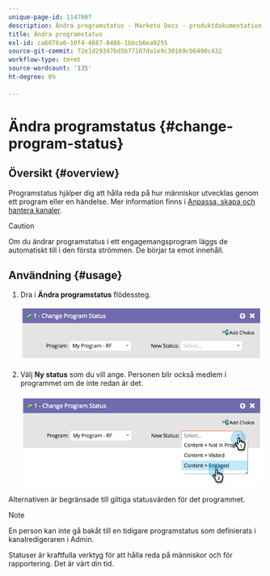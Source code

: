 ```yaml
---
unique-page-id: 1147007
description: Ändra programstatus - Marketo Docs - produktdokumentation
title: Ändra programstatus
exl-id: ca6076a6-10f4-4687-8486-1bbcb6ea9255
source-git-commit: 72e1d29347bd5b77107da1e9c30169cb6490c432
workflow-type: tm+mt
source-wordcount: '135'
ht-degree: 0%

---
```


# Ändra programstatus {#change-program-status}

## Översikt {#overview}

Programstatus hjälper dig att hålla reda på hur människor utvecklas genom ett program eller en händelse. Mer information finns i [Anpassa, skapa och hantera kanaler](/help/marketo/product-docs/administration/tags/create-a-program-channel.md).

>[!CAUTION]
>
>Om du ändrar programstatus i ett engagemangsprogram läggs de automatiskt till i den första strömmen. De börjar ta emot innehåll.

## Användning {#usage}

1. Dra i **Ändra programstatus** flödessteg.

   ![](assets/image2014-9-22-14-3a43-3a34.png)

1. Välj **Ny status** som du vill ange. Personen blir också medlem i programmet om de inte redan är det.

   ![](assets/image2014-9-22-14-3a43-3a45.png)

Alternativen är begränsade till giltiga statusvärden för det programmet.

>[!NOTE]
>
>En person kan inte gå bakåt till en tidigare programstatus som definierats i kanalredigeraren i Admin.

Statuser är kraftfulla verktyg för att hålla reda på människor och för rapportering. Det är värt din tid.
